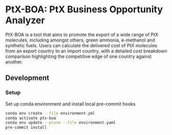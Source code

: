 # PtX-BOA: PtX Business Opportunity Analyzer

PtX-BOA is a tool that aims to promote the export of a wide range of PtX molecules, including amongst others, green ammonia, e-methanol and synthetic fuels. Users can calculate the delivered cost of PtX molecules from an export country to an import country, with a detailed cost breakdown comparison highlighting the competitive edge of one country against another.


## Development

### Setup

Set up conda environment and install local pre-commit hooks

```bash
conda env create --file environment.yml
conda activate ptx-boa
conda env update --prune --file environment.yaml
pre-commit install
```
